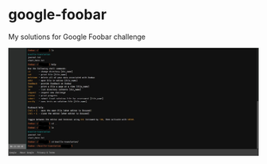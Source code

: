 # google-foobar
My solutions for Google Foobar challenge

![alt text](https://github.com/sagyas/google-foobar/blob/master/images/terminal.jpg "Terminal")
